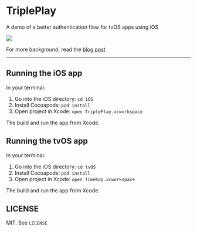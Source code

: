 # TriplePlay

A demo of a better authentication flow for tvOS apps using iOS

![](http://f.cl.ly/items/2D0L112l0z1p1V0O3h04/tvos.gif)

For more background, read the [blog post](https://medium.com/@bdotdub/d36fd00e6712)

---------------

## Running the iOS app

In your terminal:

1. Go into the iOS directory: `cd iOS`
1. Install Cocoapods: `pod install`
1. Open project in Xcode: `open TriplePlay.xcworkspace`

The build and run the app from Xcode.

## Running the tvOS app

In your terminal:

1. Go into the iOS directory: `cd tvOS`
1. Install Cocoapods: `pod install`
1. Open project in Xcode: `open Timehop.xcworkspace`

The build and run the app from Xcode.

## LICENSE

MIT. See `LICENSE`
